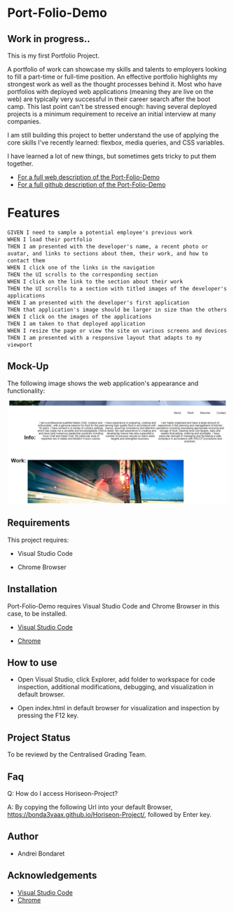 # Port-Folio-Demo
## Work in progress..

This is my first Portfolio Project.

A portfolio of work can showcase my skills and talents to employers looking to fill a part-time or full-time position. An effective portfolio highlights my strongest work as well as the thought processes behind it. Most who have portfolios with deployed web applications (meaning they are live on the web) are typically very successful in their career search after the boot camp. This last point can't be stressed enough: having several deployed projects is a minimum requirement to receive an initial interview at many companies.

I am still building this project to better understand the use of applying the core skills I've recently learned: flexbox, media queries, and CSS variables.

I have learned a lot of new things, but sometimes gets tricky to put them together.



 - [For a full web description of the Port-Folio-Demo](https://bonda3vaax.github.io/Horiseon-Project/)
 - [For a full github description of the Port-Folio-Demo](https://github.com/Bonda3Vaax/Horiseon-Project.git)

# Features

```
GIVEN I need to sample a potential employee's previous work
WHEN I load their portfolio
THEN I am presented with the developer's name, a recent photo or avatar, and links to sections about them, their work, and how to contact them
WHEN I click one of the links in the navigation
THEN the UI scrolls to the corresponding section
WHEN I click on the link to the section about their work
THEN the UI scrolls to a section with titled images of the developer's applications
WHEN I am presented with the developer's first application
THEN that application's image should be larger in size than the others
WHEN I click on the images of the applications
THEN I am taken to that deployed application
WHEN I resize the page or view the site on various screens and devices
THEN I am presented with a responsive layout that adapts to my viewport
```

## Mock-Up

The following image shows the web application's appearance and functionality:

![The Port-Folio-Demo webpage includes a navigation bar, a header image, and cards with text and images at the bottom of the page.](./assets/images/Capture.JPG)
## Requirements 

This project requires:

  - Visual Studio Code
  
  - Chrome Browser

## Installation

Port-Folio-Demo requires Visual Studio Code and Chrome Browser in this case, to be installed.   

- [Visual Studio Code](https://code.visualstudio.com/Download)

- [Chrome](https://https://www.google.com.au/chrome/?brand=YTUH&gclid=Cj0KCQjwspKUBhCvARIsAB2IYut5nZcv5KdxSPEM-jChArgYIusCGWIY69hokwFpE1uWWRiR1NGNl4gaAmrbEALw_wcB&gclsrc=aw.ds)

## How to use

 - Open Visual Studio, click Explorer, add folder to workspace for code inspection, additional modifications, debugging, and visualization in default browser.
 
 - Open index.html in default browser for visualization and inspection by pressing the F12 key.

## Project Status

To be reviewd by the Centralised Grading Team. 


## Faq

Q: How do I access Horiseon-Project?

A: By copying the following Url into your default Browser, https://bonda3vaax.github.io/Horiseon-Project/, followed by Enter key.

## Author

 - Andrei Bondaret

## Acknowledgements

 
 - [Visual Studio Code](https://code.visualstudio.com/)
 - [Chrome](https://google.com)